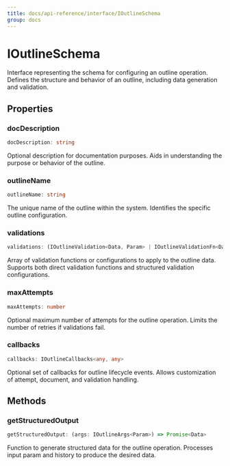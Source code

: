 ```yaml
---
title: docs/api-reference/interface/IOutlineSchema
group: docs
---
```


# IOutlineSchema

Interface representing the schema for configuring an outline operation.
Defines the structure and behavior of an outline, including data generation and validation.

## Properties

### docDescription

```ts
docDescription: string
```

Optional description for documentation purposes.
Aids in understanding the purpose or behavior of the outline.

### outlineName

```ts
outlineName: string
```

The unique name of the outline within the system.
Identifies the specific outline configuration.

### validations

```ts
validations: (IOutlineValidation<Data, Param> | IOutlineValidationFn<Data, Param>)[]
```

Array of validation functions or configurations to apply to the outline data.
Supports both direct validation functions and structured validation configurations.

### maxAttempts

```ts
maxAttempts: number
```

Optional maximum number of attempts for the outline operation.
Limits the number of retries if validations fail.

### callbacks

```ts
callbacks: IOutlineCallbacks<any, any>
```

Optional set of callbacks for outline lifecycle events.
Allows customization of attempt, document, and validation handling.

## Methods

### getStructuredOutput

```ts
getStructuredOutput: (args: IOutlineArgs<Param>) => Promise<Data>
```

Function to generate structured data for the outline operation.
Processes input param and history to produce the desired data.
